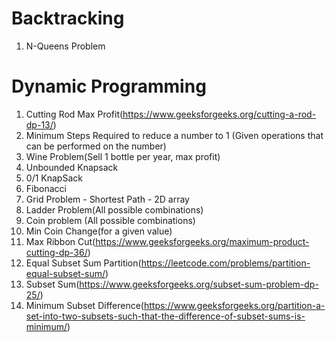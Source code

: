 # Backtracking
1. N-Queens Problem

# Dynamic Programming
1. Cutting Rod Max Profit(https://www.geeksforgeeks.org/cutting-a-rod-dp-13/)
2. Minimum Steps Required to reduce a number to 1 (Given operations that can be performed on the number)
3. Wine Problem(Sell 1 bottle per year, max profit)
4. Unbounded Knapsack
5. 0/1 KnapSack
6. Fibonacci
7. Grid Problem - Shortest Path - 2D array
8. Ladder Problem(All possible combinations)
9. Coin problem (All possible combinations)
10. Min Coin Change(for a given value) 
11. Max Ribbon Cut(https://www.geeksforgeeks.org/maximum-product-cutting-dp-36/)
12. Equal Subset Sum Partition(https://leetcode.com/problems/partition-equal-subset-sum/)
13. Subset Sum(https://www.geeksforgeeks.org/subset-sum-problem-dp-25/)
14. Minimum Subset Difference(https://www.geeksforgeeks.org/partition-a-set-into-two-subsets-such-that-the-difference-of-subset-sums-is-minimum/)

